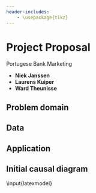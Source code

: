 ```yaml
---
header-includes:
    - \usepackage{tikz}
---
```

# Project Proposal
Portugese Bank Marketing

  - **Niek Janssen**
  - **Laurens Kuiper**
  - **Ward Theunisse**

## Problem domain


## Data


## Application


## Initial causal diagram

\input{latexmodel}